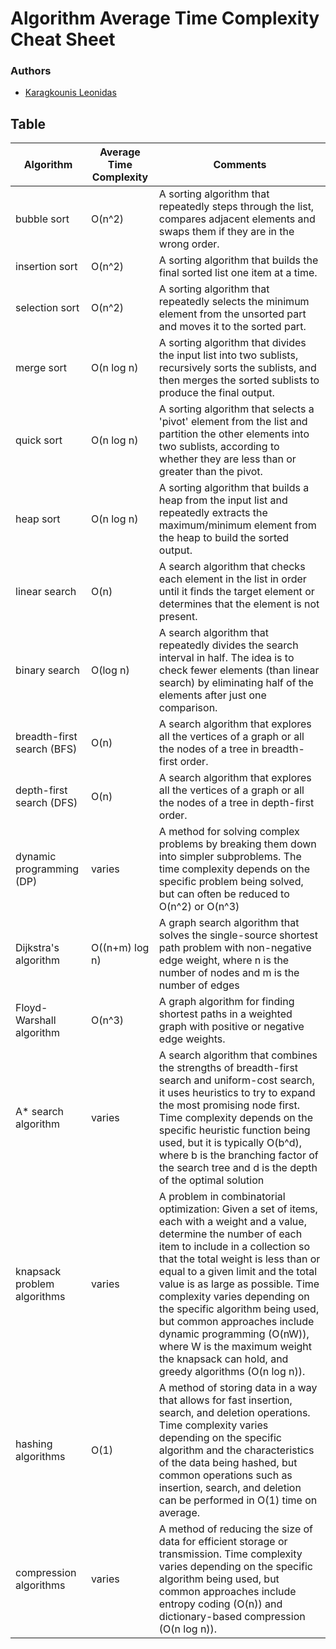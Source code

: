 # Algorithm Average Time Complexity Cheat Sheet

### Authors
- [Karagkounis Leonidas](https://github.com/KaragkounisL)


## Table

| Algorithm                   | Average Time Complexity | Comments                                                                                                                                                                                                                                                                                                                                                                                                                                                                                            |
| --------------------------- | ----------------------- | --------------------------------------------------------------------------------------------------------------------------------------------------------------------------------------------------------------------------------------------------------------------------------------------------------------------------------------------------------------------------------------------------------------------------------------------------------------------------------------------------- |
| bubble sort                 | O(n^2)                  | A sorting algorithm that repeatedly steps through the list, compares adjacent elements and swaps them if they are in the wrong order.                                                                                                                                                                                                                                                                                                                                                               |
| insertion sort              | O(n^2)                  | A sorting algorithm that builds the final sorted list one item at a time.                                                                                                                                                                                                                                                                                                                                                                                                                           |
| selection sort              | O(n^2)                  | A sorting algorithm that repeatedly selects the minimum element from the unsorted part and moves it to the sorted part.                                                                                                                                                                                                                                                                                                                                                                             |
| merge sort                  | O(n log n)              | A sorting algorithm that divides the input list into two sublists, recursively sorts the sublists, and then merges the sorted sublists to produce the final output.                                                                                                                                                                                                                                                                                                                                 |
| quick sort                  | O(n log n)              | A sorting algorithm that selects a 'pivot' element from the list and partition the other elements into two sublists, according to whether they are less than or greater than the pivot.                                                                                                                                                                                                                                                                                                             |
| heap sort                   | O(n log n)              | A sorting algorithm that builds a heap from the input list and repeatedly extracts the maximum/minimum element from the heap to build the sorted output.                                                                                                                                                                                                                                                                                                                                            |
| linear search               | O(n)                    | A search algorithm that checks each element in the list in order until it finds the target element or determines that the element is not present.                                                                                                                                                                                                                                                                                                                                                   |
| binary search               | O(log n)                | A search algorithm that repeatedly divides the search interval in half. The idea is to check fewer elements (than linear search) by eliminating half of the elements after just one comparison.                                                                                                                                                                                                                                                                                                     |
| breadth-first search (BFS)  | O(n)                    | A search algorithm that explores all the vertices of a graph or all the nodes of a tree in breadth-first order.                                                                                                                                                                                                                                                                                                                                                                                     |
| depth-first search (DFS)    | O(n)                    | A search algorithm that explores all the vertices of a graph or all the nodes of a tree in depth-first order.                                                                                                                                                                                                                                                                                                                                                                                       |
| dynamic programming (DP)    | varies                  | A method for solving complex problems by breaking them down into simpler subproblems. The time complexity depends on the specific problem being solved, but can often be reduced to O(n^2) or O(n^3)                                                                                                                                                                                                                                                                                                |
| Dijkstra's algorithm        | O((n+m) log n)          | A graph search algorithm that solves the single-source shortest path problem with non-negative edge weight, where n is the number of nodes and m is the number of edges                                                                                                                                                                                                                                                                                                                             |
| Floyd-Warshall algorithm    | O(n^3)                  | A graph algorithm for finding shortest paths in a weighted graph with positive or negative edge weights.                                                                                                                                                                                                                                                                                                                                                                                            |
| A* search algorithm         | varies                  | A search algorithm that combines the strengths of breadth-first search and uniform-cost search, it uses heuristics to try to expand the most promising node first. Time complexity depends on the specific heuristic function being used, but it is typically O(b^d), where b is the branching factor of the search tree and d is the depth of the optimal solution                                                                                                                                 |
| knapsack problem algorithms | varies                  | A problem in combinatorial optimization: Given a set of items, each with a weight and a value, determine the number of each item to include in a collection so that the total weight is less than or equal to a given limit and the total value is as large as possible. Time complexity varies depending on the specific algorithm being used, but common approaches include dynamic programming (O(nW)), where W is the maximum weight the knapsack can hold, and greedy algorithms (O(n log n)). |
| hashing algorithms          | O(1)                    | A method of storing data in a way that allows for fast insertion, search, and deletion operations. Time complexity varies depending on the specific algorithm and the characteristics of the data being hashed, but common operations such as insertion, search, and deletion can be performed in O(1) time on average.                                                                                                                                                                             |
| compression algorithms      | varies                  | A method of reducing the size of data for efficient storage or transmission. Time complexity varies depending on the specific algorithm being used, but common approaches include entropy coding (O(n)) and dictionary-based compression (O(n log n)).                                                                                                                                                                                                                                              |

